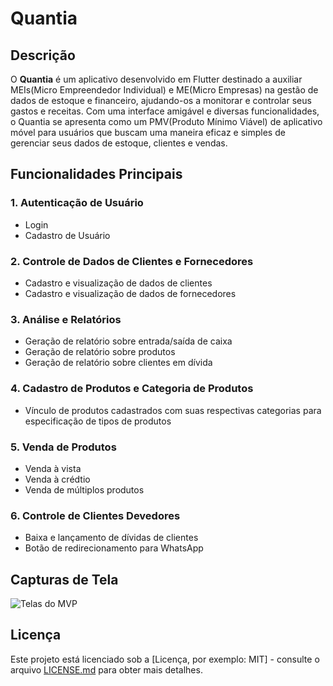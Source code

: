 # Quantia

## Descrição

O **Quantia** é um aplicativo desenvolvido em Flutter destinado a auxiliar MEIs(Micro Empreendedor Individual) e ME(Micro Empresas) na gestão de dados de estoque e financeiro, ajudando-os a monitorar e controlar seus gastos e receitas. Com uma interface amigável e diversas funcionalidades, o Quantia se apresenta como um PMV(Produto Mínimo Viável) de aplicativo móvel para usuários que buscam uma maneira eficaz e simples de gerenciar seus dados de estoque, clientes e vendas.

## Funcionalidades Principais

### 1. Autenticação de Usuário
- Login
- Cadastro de Usuário

### 2. Controle de Dados de Clientes e Fornecedores
- Cadastro e visualização de dados de clientes
- Cadastro e visualização de dados de fornecedores

### 3. Análise e Relatórios
- Geração de relatório sobre entrada/saída de caixa
- Geração de relatório sobre produtos
- Geração de relatório sobre clientes em dívida

### 4. Cadastro de Produtos e Categoria de Produtos
- Vínculo de produtos cadastrados com suas respectivas categorias para especificação de tipos de produtos

### 5. Venda de Produtos
- Venda à vista
- Venda à crédtio
- Venda de múltiplos produtos

### 6. Controle de Clientes Devedores
- Baixa e lançamento de dívidas de clientes
- Botão de redirecionamento para WhatsApp

## Capturas de Tela
<img src="https://imgur.com/a/ZzCKaYS" alt="Telas do MVP">


## Licença

Este projeto está licenciado sob a [Licença, por exemplo: MIT] - consulte o arquivo [LICENSE.md](LICENSE.md) para obter mais detalhes.
